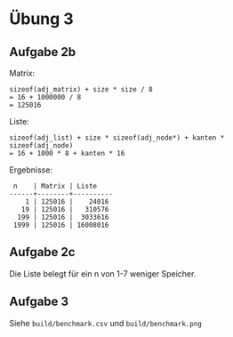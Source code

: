 # Übung 3

## Aufgabe 2b

Matrix:

	sizeof(adj_matrix) + size * size / 8
	= 16 + 1000000 / 8
	= 125016

Liste:

	sizeof(adj_list) + size * sizeof(adj_node*) + kanten * sizeof(adj_node)
	= 16 + 1000 * 8 + kanten * 16

Ergebnisse:

	 n    | Matrix | Liste
	------+--------+----------
	    1 | 125016 |    24016
	   19 | 125016 |   310576
	  199 | 125016 |  3033616
	 1999 | 125016 | 16008016

## Aufgabe 2c

Die Liste belegt für ein n von 1-7 weniger Speicher.

## Aufgabe 3

Siehe `build/benchmark.csv` und `build/benchmark.png`

